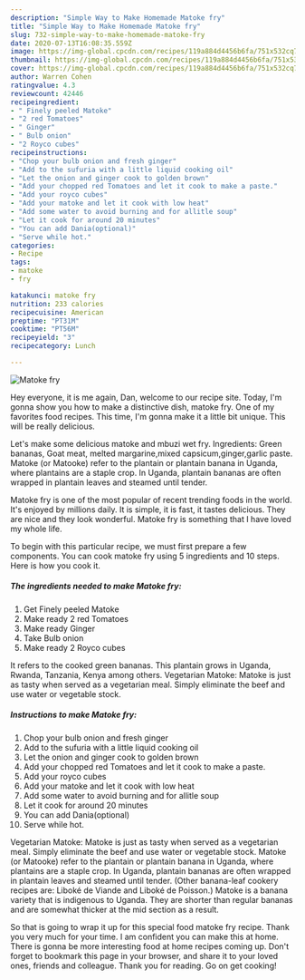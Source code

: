 ```yaml
---
description: "Simple Way to Make Homemade Matoke fry"
title: "Simple Way to Make Homemade Matoke fry"
slug: 732-simple-way-to-make-homemade-matoke-fry
date: 2020-07-13T16:08:35.559Z
image: https://img-global.cpcdn.com/recipes/119a884d4456b6fa/751x532cq70/matoke-fry-recipe-main-photo.jpg
thumbnail: https://img-global.cpcdn.com/recipes/119a884d4456b6fa/751x532cq70/matoke-fry-recipe-main-photo.jpg
cover: https://img-global.cpcdn.com/recipes/119a884d4456b6fa/751x532cq70/matoke-fry-recipe-main-photo.jpg
author: Warren Cohen
ratingvalue: 4.3
reviewcount: 42446
recipeingredient:
- " Finely peeled Matoke"
- "2 red Tomatoes"
- " Ginger"
- " Bulb onion"
- "2 Royco cubes"
recipeinstructions:
- "Chop your bulb onion and fresh ginger"
- "Add to the sufuria with a little liquid cooking oil"
- "Let the onion and ginger cook to golden brown"
- "Add your chopped red Tomatoes and let it cook to make a paste."
- "Add your royco cubes"
- "Add your matoke and let it cook with low heat"
- "Add some water to avoid burning and for allitle soup"
- "Let it cook for around 20 minutes"
- "You can add Dania(optional)"
- "Serve while hot."
categories:
- Recipe
tags:
- matoke
- fry

katakunci: matoke fry 
nutrition: 233 calories
recipecuisine: American
preptime: "PT31M"
cooktime: "PT56M"
recipeyield: "3"
recipecategory: Lunch

---
```



![Matoke fry](https://img-global.cpcdn.com/recipes/119a884d4456b6fa/751x532cq70/matoke-fry-recipe-main-photo.jpg)

Hey everyone, it is me again, Dan, welcome to our recipe site. Today, I'm gonna show you how to make a distinctive dish, matoke fry. One of my favorites food recipes. This time, I'm gonna make it a little bit unique. This will be really delicious.

Let&#39;s make some delicious matoke and mbuzi wet fry. Ingredients: Green bananas, Goat meat, melted margarine,mixed capsicum,ginger,garlic paste. Matoke (or Matooke) refer to the plantain or plantain banana in Uganda, where plantains are a staple crop. In Uganda, plantain bananas are often wrapped in plantain leaves and steamed until tender.

Matoke fry is one of the most popular of recent trending foods in the world. It's enjoyed by millions daily. It is simple, it is fast, it tastes delicious. They are nice and they look wonderful. Matoke fry is something that I have loved my whole life.


To begin with this particular recipe, we must first prepare a few components. You can cook matoke fry using 5 ingredients and 10 steps. Here is how you cook it.

<!--inarticleads1-->

##### The ingredients needed to make Matoke fry:

1. Get  Finely peeled Matoke
1. Make ready 2 red Tomatoes
1. Make ready  Ginger
1. Take  Bulb onion
1. Make ready 2 Royco cubes


It refers to the cooked green bananas. This plantain grows in Uganda, Rwanda, Tanzania, Kenya among others. Vegetarian Matoke: Matoke is just as tasty when served as a vegetarian meal. Simply eliminate the beef and use water or vegetable stock. 

<!--inarticleads2-->

##### Instructions to make Matoke fry:

1. Chop your bulb onion and fresh ginger
1. Add to the sufuria with a little liquid cooking oil
1. Let the onion and ginger cook to golden brown
1. Add your chopped red Tomatoes and let it cook to make a paste.
1. Add your royco cubes
1. Add your matoke and let it cook with low heat
1. Add some water to avoid burning and for allitle soup
1. Let it cook for around 20 minutes
1. You can add Dania(optional)
1. Serve while hot.


Vegetarian Matoke: Matoke is just as tasty when served as a vegetarian meal. Simply eliminate the beef and use water or vegetable stock. Matoke (or Matooke) refer to the plantain or plantain banana in Uganda, where plantains are a staple crop. In Uganda, plantain bananas are often wrapped in plantain leaves and steamed until tender. (Other banana-leaf cookery recipes are: Liboké de Viande and Liboké de Poisson.) Matoke is a banana variety that is indigenous to Uganda. They are shorter than regular bananas and are somewhat thicker at the mid section as a result. 

So that is going to wrap it up for this special food matoke fry recipe. Thank you very much for your time. I am confident you can make this at home. There is gonna be more interesting food at home recipes coming up. Don't forget to bookmark this page in your browser, and share it to your loved ones, friends and colleague. Thank you for reading. Go on get cooking!
